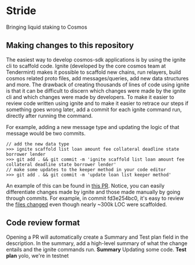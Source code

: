 # Stride
Bringing liquid staking to Cosmos

## Making changes to this repository
The easiest way to develop cosmos-sdk applications is by using the ignite cli to scaffold code. Ignite (developed by the core cosmos team at Tendermint) makes it possible to scaffold new chains, run relayers, build cosmos related proto files, add messages/queries, add new data structures and more. The drawback of creating thousands of lines of code using ignite is that it can be difficult to discern which changes were made by the ignite cli and which changes were made by developers. To make it easier to review code written using ignite and to make it easier to retrace our steps if something goes wrong later, add a commit for each ignite command run, directly after running the command.

For example, adding a new message type and updating the logic of that message would be two commits.
```
// add the new data type
>>> ignite scaffold list loan amount fee collateral deadline state borrower lender
>>> git add . && git commit -m 'ignite scaffold list loan amount fee collateral deadline state borrower lender'
// make some updates to the keeper method in your code editor
>>> git add . && git commit -m 'update loan list keeper method'
```

An example of this can be found in [this PR](https://github.com/Stride-Labs/stride/pull/1). Notice, you can easily differentiate changes made by ignite and those made manually by going through commits. For example, in commit fd3e254bc0, it's easy to review the [files changed](https://github.com/Stride-Labs/stride/pull/1/commits/fd3e254bc0844fe65f5e98f12b366feef2a285f9) even though nearly ~300k LOC were scaffolded.

## Code review format
Opening a PR will automatically create a Summary and Test plan field in the description. In the summary, add a high-level summary of what the change entails and the ignite commands run.
**Summary**
Updating some code.
**Test plan**
yolo, we're in testnet


